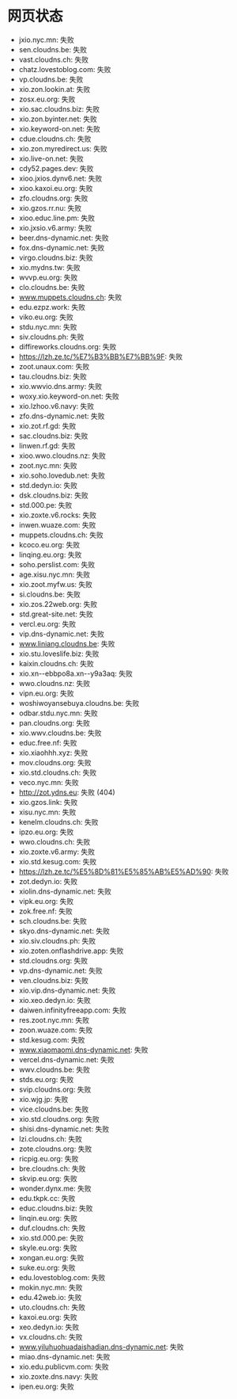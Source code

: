 # 网页状态
- jxio.nyc.mn: 失败
- sen.cloudns.be: 失败
- vast.cloudns.ch: 失败
- chatz.lovestoblog.com: 失败
- vp.cloudns.be: 失败
- xio.zon.lookin.at: 失败
- zosx.eu.org: 失败
- xio.sac.cloudns.biz: 失败
- xio.zon.byinter.net: 失败
- xio.keyword-on.net: 失败
- cdue.cloudns.ch: 失败
- xio.zon.myredirect.us: 失败
- xio.live-on.net: 失败
- cdy52.pages.dev: 失败
- xioo.jxios.dynv6.net: 失败
- xioo.kaxoi.eu.org: 失败
- zfo.cloudns.org: 失败
- xio.gzos.rr.nu: 失败
- xioo.educ.line.pm: 失败
- xio.jxsio.v6.army: 失败
- beer.dns-dynamic.net: 失败
- fox.dns-dynamic.net: 失败
- virgo.cloudns.biz: 失败
- xio.mydns.tw: 失败
- wvvp.eu.org: 失败
- clo.cloudns.be: 失败
- www.muppets.cloudns.ch: 失败
- edu.ezpz.work: 失败
- viko.eu.org: 失败
- stdu.nyc.mn: 失败
- siv.cloudns.ph: 失败
- diffireworks.cloudns.org: 失败
- https://lzh.ze.tc/%E7%B3%BB%E7%BB%9F: 失败
- zoot.unaux.com: 失败
- tau.cloudns.biz: 失败
- xio.wwvio.dns.army: 失败
- woxy.xio.keyword-on.net: 失败
- xio.lzhoo.v6.navy: 失败
- zfo.dns-dynamic.net: 失败
- xio.zot.rf.gd: 失败
- sac.cloudns.biz: 失败
- linwen.rf.gd: 失败
- xioo.wwo.cloudns.nz: 失败
- zoot.nyc.mn: 失败
- xio.soho.lovedub.net: 失败
- std.dedyn.io: 失败
- dsk.cloudns.biz: 失败
- std.000.pe: 失败
- xio.zoxte.v6.rocks: 失败
- inwen.wuaze.com: 失败
- muppets.cloudns.ch: 失败
- kcoco.eu.org: 失败
- linqing.eu.org: 失败
- soho.perslist.com: 失败
- age.xisu.nyc.mn: 失败
- xio.zoot.myfw.us: 失败
- si.cloudns.be: 失败
- xio.zos.22web.org: 失败
- std.great-site.net: 失败
- vercl.eu.org: 失败
- vip.dns-dynamic.net: 失败
- www.liniang.cloudns.be: 失败
- xio.stu.loveslife.biz: 失败
- kaixin.cloudns.ch: 失败
- xio.xn--ebbpo8a.xn--y9a3aq: 失败
- wwo.cloudns.nz: 失败
- vipn.eu.org: 失败
- woshiwoyansebuya.cloudns.be: 失败
- odbar.stdu.nyc.mn: 失败
- pan.cloudns.org: 失败
- xio.wwv.cloudns.be: 失败
- educ.free.nf: 失败
- xio.xiaohhh.xyz: 失败
- mov.cloudns.org: 失败
- xio.std.cloudns.ch: 失败
- veco.nyc.mn: 失败
- http://zot.ydns.eu: 失败 (404)
- xio.gzos.link: 失败
- xisu.nyc.mn: 失败
- kenelm.cloudns.ch: 失败
- ipzo.eu.org: 失败
- wwo.cloudns.ch: 失败
- xio.zoxte.v6.army: 失败
- xio.std.kesug.com: 失败
- https://lzh.ze.tc/%E5%8D%81%E5%85%AB%E5%AD%90: 失败
- zot.dedyn.io: 失败
- xiolin.dns-dynamic.net: 失败
- vipk.eu.org: 失败
- zok.free.nf: 失败
- sch.cloudns.be: 失败
- skyo.dns-dynamic.net: 失败
- xio.siv.cloudns.ph: 失败
- xio.zoten.onflashdrive.app: 失败
- std.cloudns.org: 失败
- vp.dns-dynamic.net: 失败
- ven.cloudns.biz: 失败
- xio.vip.dns-dynamic.net: 失败
- xio.xeo.dedyn.io: 失败
- daiwen.infinityfreeapp.com: 失败
- res.zoot.nyc.mn: 失败
- zoon.wuaze.com: 失败
- std.kesug.com: 失败
- www.xiaomaomi.dns-dynamic.net: 失败
- vercel.dns-dynamic.net: 失败
- wwv.cloudns.be: 失败
- stds.eu.org: 失败
- svip.cloudns.org: 失败
- xio.wjg.jp: 失败
- vice.cloudns.be: 失败
- xio.std.cloudns.org: 失败
- shisi.dns-dynamic.net: 失败
- lzi.cloudns.ch: 失败
- zote.cloudns.org: 失败
- ricpig.eu.org: 失败
- bre.cloudns.ch: 失败
- skvip.eu.org: 失败
- wonder.dynx.me: 失败
- edu.tkpk.cc: 失败
- educ.cloudns.biz: 失败
- linqin.eu.org: 失败
- duf.cloudns.ch: 失败
- xio.std.000.pe: 失败
- skyle.eu.org: 失败
- xongan.eu.org: 失败
- suke.eu.org: 失败
- edu.lovestoblog.com: 失败
- mokin.nyc.mn: 失败
- edu.42web.io: 失败
- uto.cloudns.ch: 失败
- kaxoi.eu.org: 失败
- xeo.dedyn.io: 失败
- vx.cloudns.ch: 失败
- www.yiluhuohuadaishadian.dns-dynamic.net: 失败
- miao.dns-dynamic.net: 失败
- xio.edu.publicvm.com: 失败
- xio.zoxte.dns.navy: 失败
- ipen.eu.org: 失败
